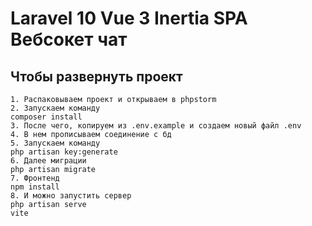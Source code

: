 # Laravel 10 Vue 3 Inertia SPA Вебсокет чат


## Чтобы развернуть проект

    1. Распаковываем проект и открываем в phpstorm
    2. Запускаем команду
    composer install
    3. После чего, копируем из .env.example и создаем новый файл .env
    4. В нем прописываем соединение с бд
    5. Запускаем команду
    php artisan key:generate
    6. Далее миграции
    php artisan migrate
    7. Фронтенд
    npm install
    8. И можно запустить сервер
    php artisan serve
    vite

